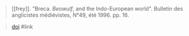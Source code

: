 > [[frey]]. "Breca. *Beowulf*, and the Indo-European world". Bulletin des anglicistes médiévistes, N°49, été 1996. pp. 16.

> [doi](https://doi.org/10.3406/bamed.1996.1957) #link 